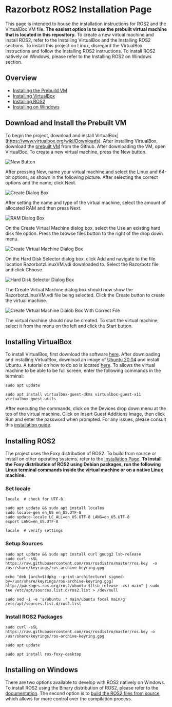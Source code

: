 # Razorbotz ROS2 Installation Page
This page is intended to house the installation instructions for ROS2 and the VirtualBox VM file.  **The easiest option is to use the prebuilt virtual machine that is located in this repository.**  To create a new virtual machine and install ROS2, refer to the Installing VirtualBox and the Installing ROS2 sections.  To install this project on Linux, disregard the VirtualBox instructions and follow the Installing ROS2 instructions.  To install ROS2 natively on Windows, please refer to the Installing ROS2 on Windows section.

## Overview
* [Installing the Prebuild VM](https://github.com/Razorbotz/Installing-ROS2/tree/master#download-and-install-the-prebuilt-vm)
* [Installing VirtualBox](https://github.com/Razorbotz/Installing-ROS2/tree/master#installing-virtualbox)
* [Installing ROS2](https://github.com/Razorbotz/Installing-ROS2/tree/master#installing-ros2)
* [Installing on Windows](https://github.com/Razorbotz/Installing-ROS2/tree/master#installing-on-windows)

## Download and Install the Prebuilt VM
To begin the project, download and install VirtualBox](https://www.virtualbox.org/wiki/Downloads).  After installing VirtualBox, download the [prebuilt VM](https://github.com/Razorbotz/ROS2-Installation/blob/master/RazorbotzLinuxVM.vdi) from the Github.  After downloading the VM, open VirtualBox.  To create a new virtual machine, press the New button.

![New Button](https://github.com/Razorbotz/ROS2-Installation/blob/pictures/pictures/Installation_1.PNG)

After pressing New, name your virtual machine and select the Linux and 64-bit options, as shown in the following picture.  After selecting the correct options and the name, click Next.

![Create Dialog Box](https://github.com/Razorbotz/ROS2-Installation/blob/pictures/pictures/Installation_2.PNG)

After setting the name and type of the virtual machine, select the amount of allocated RAM and then press Next.

![RAM Dialog Box](https://github.com/Razorbotz/ROS2-Installation/blob/pictures/pictures/Installation_3.PNG)

On the Create Virtual Machine dialog box, select the Use an existing hard disk file option.  Press the browse files button to the right of the drop down menu.

![Create Virtual Machine Dialog Box](https://github.com/Razorbotz/ROS2-Installation/blob/pictures/pictures/Installation_4.PNG)

On the Hard Disk Selector dialog box, click Add and navigate to the file location RazorbotzLinuxVM.vdi downloaded to.  Select the Razorbotz file and click Choose.

![Hard Disk Selector Dialog Box](https://github.com/Razorbotz/ROS2-Installation/blob/pictures/pictures/Installation_5.PNG)

The Create Virtual Machine dialog box should now show the RazorbotzLinuxVM.vdi file being selected.  Click the Create button to create the virtual machine.

![Create Virtual Machine Dialob Box With Correct File](https://github.com/Razorbotz/ROS2-Installation/blob/pictures/pictures/Installation_6.PNG)

The virtual machine should now be created.  To start the virtual machine, select it from the menu on the left and click the Start button.

## Installing VirtualBox
To install VirtualBox, first download the software [here](https://www.virtualbox.org/wiki/Downloads).  After downloading and installing VirtualBox, download an image of [Ubuntu 20.04](http://releases.ubuntu.com/20.04/) and install Ubuntu.  A tutorial on how to do so is located [here](https://linuxhint.com/install_ubuntu_virtualbox_2004/).  To allows the virtual machine to be able to be full screen, enter the following commands in the terminal:

```
sudo apt update

sudo apt install virtualbox-guest-dkms virtualbox-guest-x11 virtualbox-guest-utils
```

After executing the commands, click on the Devices drop down menu at the top of the virtual machine.  Click on Insert Guest Additions Image, then click Run and enter the password when prompted.  For any issues, please consult this [installation guide](https://linuxhint.com/install_ubuntu_virtualbox_2004/#:~:text=Installing%20VirtualBox%20Guest%20Additions%20on%20Ubuntu%2020.04%20LTS).

## Installing ROS2
The project uses the Foxy distribution of ROS2.  To build from source or install on other operating systems, refer to the [Installation Page](https://docs.ros.org/en/foxy/Installation.html).  **To install the Foxy distribution of ROS2 using Debian packages, run the following Linux terminal commands inside the virtual machine or on a native Linux machine.**

### Set locale
```
locale  # check for UTF-8

sudo apt update && sudo apt install locales
sudo locale-gen en_US en_US.UTF-8
sudo update-locale LC_ALL=en_US.UTF-8 LANG=en_US.UTF-8
export LANG=en_US.UTF-8

locale  # verify settings
```

### Setup Sources
```
sudo apt update && sudo apt install curl gnupg2 lsb-release
sudo curl -sSL https://raw.githubusercontent.com/ros/rosdistro/master/ros.key  -o /usr/share/keyrings/ros-archive-keyring.gpg

echo "deb [arch=$(dpkg --print-architecture) signed-by=/usr/share/keyrings/ros-archive-keyring.gpg] http://packages.ros.org/ros2/ubuntu $(lsb_release -cs) main" | sudo tee /etc/apt/sources.list.d/ros2.list > /dev/null

sudo sed -i -e 's/ubuntu .* main/ubuntu focal main/g' /etc/apt/sources.list.d/ros2.list

```

### Install ROS2 Packages
```
sudo curl -sSL https://raw.githubusercontent.com/ros/rosdistro/master/ros.key -o /usr/share/keyrings/ros-archive-keyring.gpg

sudo apt update

sudo apt install ros-foxy-desktop
```

## Installing on Windows
There are two options available to develop with ROS2 natively on Windows.  To install ROS2 using the Binary distribution of ROS2, please refer to the [documentation](https://docs.ros.org/en/foxy/Installation/Windows-Install-Binary.html).  The second option is to [build the ROS2 files from source](https://docs.ros.org/en/foxy/Installation/Windows-Development-Setup.html), which allows for more control over the compilation process.  
